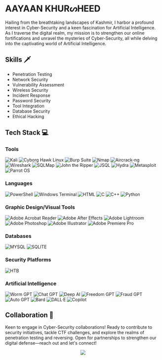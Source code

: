 



  
# <div align="left">  AAYAAN KHURᔕHEED
Hailing from the breathtaking landscapes of Kashmir, I harbor a profound interest in Cyber-Security and a keen fascination for Artificial Intelligence. As I traverse the digital realm, my mission is to strengthen our online fortifications and unravel the mysteries of Cyber-Security, all while delving into the captivating world of Artificial Intelligence. <br>


## Skills 🗡
- Penetration Testing
- Network Security
- Vulnerability Assessment
- Wireless Security
- Incident Response
- Password Security
- Tool Integration
- Database Security
- Ethical Hacking

##  Tech Stack 💻
### Tools 
![Kali](https://img.shields.io/badge/Kali-268BEE?style=for-the-badge&logo=kalilinux&logoColor=white)
![Cyborg Hawk Linux](https://img.shields.io/badge/Cyborg_Hawk_Linux-005A8D?style=for-the-badge&logo=linux&logoColor=white)
![Burp Suite](https://img.shields.io/badge/Burp_Suite-FF5733?style=for-the-badge&logo=burpsuite&logoColor=white)
![Nmap](https://img.shields.io/badge/Nmap-4B0082?style=for-the-badge&logo=nmap&logoColor=white)
![Aircrack-ng](https://img.shields.io/badge/Aircrack-8E44AD?style=for-the-badge&logo=aircrack-ng&logoColor=white)
![Wireshark](https://img.shields.io/badge/Wireshark-1679A7?style=for-the-badge&logo=wireshark&logoColor=white)
![SQLMap](https://img.shields.io/badge/SQLMap-E74C3C?style=for-the-badge&logo=sqlmap&logoColor=white)
![John the Ripper](https://img.shields.io/badge/John_the_Ripper-3498DB?style=for-the-badge&logo=john-the-ripper&logoColor=white)
![JSQL](https://img.shields.io/badge/JSQL-4CAF50?style=for-the-badge&logo=java&logoColor=white)
![Hydra](https://img.shields.io/badge/Hydra-3498DB?style=for-the-badge&logo=hydra&logoColor=white)
![Metasploit](https://img.shields.io/badge/Metasploit-3498DB?style=for-the-badge&logo=metasploit&logoColor=white)
![Parrot OS](https://img.shields.io/badge/Parrot_OS-3498DB?style=for-the-badge&logo=parrot&logoColor=white)


###  Languages 
![PowerShell](https://img.shields.io/badge/PowerShell-%235391FE.svg?style=for-the-badge&logo=powershell&logoColor=white) 
![Windows Terminal](https://img.shields.io/badge/Windows%20Terminal-%234D4D4D.svg?style=for-the-badge&logo=windows-terminal&logoColor=white) 
![HTML](https://img.shields.io/badge/-HTML-000?style=for-the-badge&logo=html)
![C](https://img.shields.io/badge/C-000?style=for-the-badge&logo=c&logoColor=white)
![C++](https://img.shields.io/badge/C++-000?style=for-the-badge&logo=c++&logoColor=white)
![Python](https://img.shields.io/badge/Python-000?style=for-the-badge&logo=Python&logoColor=white)

### Graphic Design/Visual Tools 
![Adobe Acrobat Reader](https://img.shields.io/badge/Adobe%20Acrobat%20Reader-EC1C24.svg?style=flat&logo=Adobe%20Acrobat%20Reader&logoColor=white) 
![Adobe After Effects](https://img.shields.io/badge/Adobe%20After%20Effects-9999FF.svg?style=flat&logo=Adobe%20After%20Effects&logoColor=white)
![Adobe Lightroom](https://img.shields.io/badge/Adobe%20Lightroom-31A8FF.svg?style=flat&logo=Adobe%20Lightroom&logoColor=white) 
![Adobe Photoshop](https://img.shields.io/badge/adobe%20photoshop-%2331A8FF.svg?style=flat&logo=adobe%20photoshop&logoColor=white)
![Adobe Illustrator](https://img.shields.io/badge/adobe%20illustrator-%23FF9A00.svg?style=for-the-badge&logo=adobe%20illustrator&logoColor=white)
![Adobe Premiere Pro](https://img.shields.io/badge/Adobe%20Premiere%20Pro-9999FF.svg?style=flat&logo=Adobe%20Premiere%20Pro&logoColor=white)

### Databases
![MYSQL](https://img.shields.io/badge/-MYSQL-000?style=for-the-badge&logo=MYSQL) 
![SQLITE](https://img.shields.io/badge/-SQLITE-000?style=for-the-badge&logo=SQLITE)  


### Security Platforms 
![HTB](https://img.shields.io/badge/Hack%20The%20Box-9FEF00.svg?style=for-the-badge&logo=Hack-The-Box&logoColor=black)

### Artificial Intelligence 
![Worm GPT](https://img.shields.io/badge/Worm_GPT-27AE60?style=for-the-badge&logo=worm&logoColor=white)
![Chat GPT](https://img.shields.io/badge/Chat_GPT-0088CC?style=for-the-badge&logo=chatbot&logoColor=white)
![Deep AI](https://img.shields.io/badge/Deep_AI-2ECC71?style=for-the-badge&logo=ai&logoColor=white)
![Freedom GPT](https://img.shields.io/badge/Freedom_GPT-E74C3C?style=for-the-badge&logo=freedom&logoColor=white)
![Fraud GPT](https://img.shields.io/badge/Fraud_GPT-3498DB?style=for-the-badge)
![Auto GPT](https://img.shields.io/badge/Auto_GPT-3498DB?style=for-the-badge)
![Bard](https://img.shields.io/badge/Bard-FFD700?style=for-the-badge&logo=music&logoColor=white)
![DALL·E](https://img.shields.io/badge/DALL·E-3498DB?style=for-the-badge)
![Copilot](https://img.shields.io/badge/Copilot-3498DB?style=for-the-badge&logo=github&logoColor=white)

## Collaboration 🔗
Keen to engage in Cyber-Security collaborations! Ready to contribute to security initiatives, tackle CTF challenges, and explore the realms of penetration testing and reversing. Open for partnerships to strengthen our digital defense—reach out and let's connect!


<div align="center">  
  <a href="https://visitcount.itsvg.in">
  <img src="https://visitcount.itsvg.in/api?id=ccyssn&label=Profile%20Peeks&color=12&icon=5&pretty=true" />
</a>
</div>






